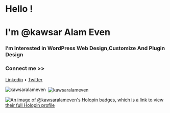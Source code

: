 <h1 align="Left">Hello !</h1>
<h1 align="left">I'm @kawsar Alam Even</h1>
<h3 align="Left">I’m Interested in WordPress Web Design,Customize And Plugin Design</h3>
<h3>Connect me >></h3>
<a align="Left" href="www.linkedin.com/in/kawsaralameven" target="_blank">Linkedin</a> •
<a align="Left" href="https://twitter.com/KawsarAlam_Even" target="_blank">Twitter</a>

<p><img align="left" src="https://github-readme-stats.vercel.app/api/top-langs?username=kawsaralameven&show_icons=true&locale=en&layout=compact" alt="kawsaralameven" /></p>
<p>&nbsp;<img align="center" src="https://github-readme-stats.vercel.app/api?username=kawsaralameven&show_icons=true&locale=en" alt="kawsaralameven" /></p>

[![An image of @kawsaralameven's Holopin badges, which is a link to view their full Holopin profile](https://holopin.me/kawsaralameven)](https://holopin.io/@kawsaralameven)

